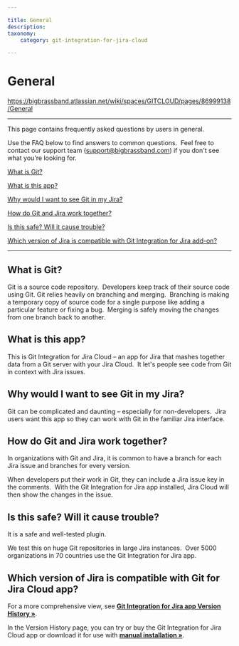 ```yaml
---

title: General
description:
taxonomy:
    category: git-integration-for-jira-cloud

---
```


# General

<https://bigbrassband.atlassian.net/wiki/spaces/GITCLOUD/pages/86999138/General>

* * *

This page contains frequently asked questions by users in general.

Use the FAQ below to find answers to common questions.  Feel free to contact our support team ([support@bigbrassband.com](mailto:support@bigbrassband.com?subject=General%20question%20-)) if you don't see what you're looking for.

[What is Git?](#General-what-is-git)

[What is this app?](#General-whatisthisaddon)

[Why would I want to see Git in my Jira?](#General-seegitinjira)

[How do Git and Jira work together?](#General-gitandjira)

[Is this safe? Will it cause trouble?](#General-this-is-safe)

[Which version of Jira is compatible with Git Integration for Jira add-on?](#General-jiragitaddon)

  

* * *

  

## **What is Git?**

Git is a source code repository.  Developers keep track of their source code using Git. Git relies heavily on branching and merging.  Branching is making a temporary copy of source code for a single purpose like adding a particular feature or fixing a bug.  Merging is safely moving the changes from one branch back to another.

  

## **What is this app?**

This is Git Integration for Jira Cloud – an app for Jira that mashes together data from a Git server with your Jira Cloud.  It let's people see code from Git in context with Jira issues.

  

## **Why would I want to see Git in my Jira?**

Git can be complicated and daunting – especially for non-developers.  Jira users want this app so they can work with Git in the familiar Jira interface.

  

## **How do Git and Jira work together?**

In organizations with Git and Jira, it is common to have a branch for each Jira issue and branches for every version.

When developers put their work in Git, they can include a Jira issue key in the comments.  With the Git Integration for Jira app installed, Jira Cloud will then show the changes in the issue.

  

## **Is this safe? Will it cause trouble?**

It is a safe and well-tested plugin.

We test this on huge Git repositories in large Jira instances.  Over 5000 organizations in 70 countries use the Git Integration for Jira app.

  

## **Which version of Jira is compatible with Git for Jira Cloud app?**

For a more comprehensive view, see **[Git Integration for Jira app Version History »](https://marketplace.atlassian.com/plugins/com.xiplink.jira.git.jira_git_plugin/versions "Git add-on Version History")**.

In the Version History page, you can try or buy the Git Integration for Jira Cloud app or download it for use with **[manual installation »](https://bigbrassband.com/git-integration-for-jira/documentation/installation.html#gitctrlvwr_inst_manual "Git add-on Manual Installation")**.